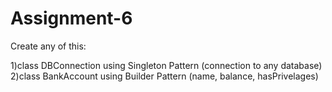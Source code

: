 # Assignment-6
Create any of this:

1)class DBConnection using Singleton Pattern (connection to any database)
2)class BankAccount using Builder Pattern (name, balance, hasPrivelages)
